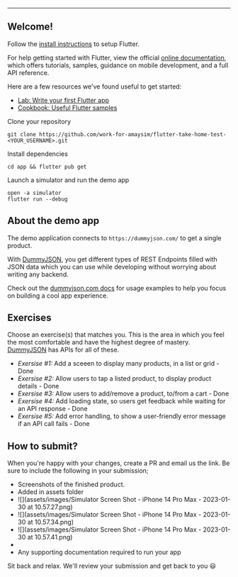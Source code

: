 

---

## Welcome!


Follow the [install instructions](https://flutter.io/setup-macos/) to setup Flutter.

For help getting started with Flutter, view the official [online documentation](https://flutter.dev/docs), which offers tutorials, samples, guidance on mobile development, and a full API reference.

Here are a few resources we've found useful to get started:

- [Lab: Write your first Flutter app](https://flutter.dev/docs/get-started/codelab)
- [Cookbook: Useful Flutter samples](https://flutter.dev/docs/cookbook)

Clone your repository

    git clone https://github.com/work-for-amaysim/flutter-take-home-test-<YOUR_USERNAME>.git
    
Install dependencies

    cd app && flutter pub get

Launch a simulator and run the demo app

    open -a simulator
    flutter run --debug

## About the demo app

The demo application connects to `https://dummyjson.com/` to get a single product.

With [DummyJSON](https://dummyjson.com/), you get different types of REST Endpoints filled with JSON data which you can use while developing without worrying about writing any backend.

Check out the [dummyjson.com docs](https://dummyjson.com/docs) for usage examples to help you focus on building a cool app experience.

## Exercises

Choose an exercise(s) that matches you. This is the area in which you feel the most comfortable and have the highest degree of mastery. [DummyJSON](https://dummyjson.com/) has APIs for all of these.

- _Exersise #1:_ Add a sceeen to display many products, in a list or grid - Done
- _Exersise #2:_ Allow users to tap a listed product, to display product details - Done
- _Exersise #3:_ Allow users to add/remove a product, to/from a cart - Done
- _Exersise #4:_ Add loading state, so users get feedback while waiting for an API response - Done
- _Exersise #5:_ Add error handling, to show a user-friendly error message if an API call fails - Done

## How to submit?

When you're happy with your changes, create a PR and email us the link. Be sure to include the following in your submission;

- Screenshots of the finished product. 
- Added in assets folder
- ![](assets/images/Simulator Screen Shot - iPhone 14 Pro Max - 2023-01-30 at 10.57.27.png)
- ![](assets/images/Simulator Screen Shot - iPhone 14 Pro Max - 2023-01-30 at 10.57.34.png)
- ![](assets/images/Simulator Screen Shot - iPhone 14 Pro Max - 2023-01-30 at 10.57.41.png)
- 
- Any supporting documentation required to run your app

Sit back and relax. We'll review your submission and get back to you 😃
